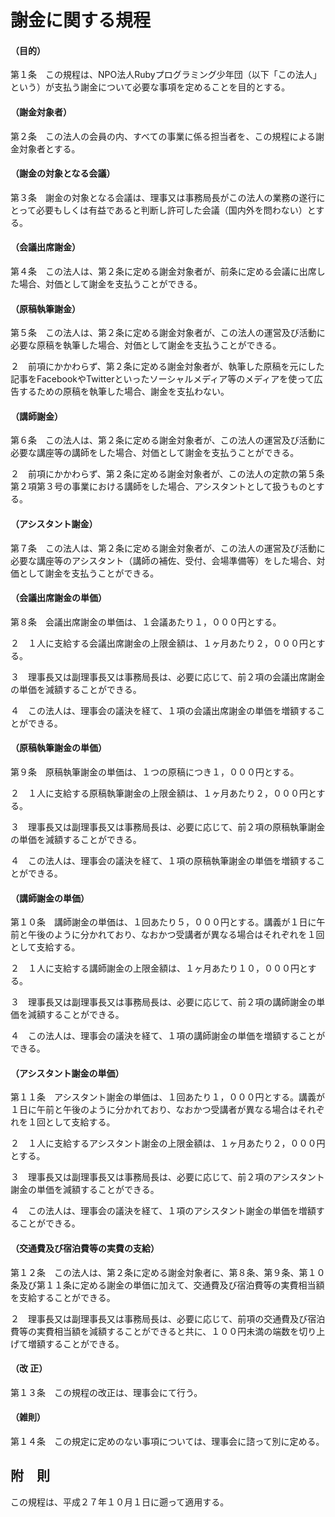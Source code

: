# 謝金に関する規程

#### （目的）

第１条　この規程は、NPO法人Rubyプログラミング少年団（以下「この法人」という）が支払う謝金について必要な事項を定めることを目的とする。

#### （謝金対象者）

第２条　この法人の会員の内、すべての事業に係る担当者を、この規程による謝金対象者とする。

#### （謝金の対象となる会議）

第３条　謝金の対象となる会議は、理事又は事務局長がこの法人の業務の遂行にとって必要もしくは有益であると判断し許可した会議（国内外を問わない）とする。

#### （会議出席謝金）

第４条　この法人は、第２条に定める謝金対象者が、前条に定める会議に出席した場合、対価として謝金を支払うことができる。

#### （原稿執筆謝金）

第５条　この法人は、第２条に定める謝金対象者が、この法人の運営及び活動に必要な原稿を執筆した場合、対価として謝金を支払うことができる。

２　前項にかかわらず、第２条に定める謝金対象者が、執筆した原稿を元にした記事をFacebookやTwitterといったソーシャルメディア等のメディアを使って広告するための原稿を執筆した場合、謝金を支払わない。

#### （講師謝金）

第６条　この法人は、第２条に定める謝金対象者が、この法人の運営及び活動に必要な講座等の講師をした場合、対価として謝金を支払うことができる。

２　前項にかかわらず、第２条に定める謝金対象者が、この法人の定款の第５条第２項第３号の事業における講師をした場合、アシスタントとして扱うものとする。

#### （アシスタント謝金）

第７条　この法人は、第２条に定める謝金対象者が、この法人の運営及び活動に必要な講座等のアシスタント（講師の補佐、受付、会場準備等）をした場合、対価として謝金を支払うことができる。

#### （会議出席謝金の単価）

第８条　会議出席謝金の単価は、１会議あたり１，０００円とする。

２　１人に支給する会議出席謝金の上限金額は、１ヶ月あたり２，０００円とする。

３　理事長又は副理事長又は事務局長は、必要に応じて、前２項の会議出席謝金の単価を減額することができる。

４　この法人は、理事会の議決を経て、１項の会議出席謝金の単価を増額することができる。

#### （原稿執筆謝金の単価）

第９条　原稿執筆謝金の単価は、１つの原稿につき１，０００円とする。

２　１人に支給する原稿執筆謝金の上限金額は、１ヶ月あたり２，０００円とする。

３　理事長又は副理事長又は事務局長は、必要に応じて、前２項の原稿執筆謝金の単価を減額することができる。

４　この法人は、理事会の議決を経て、１項の原稿執筆謝金の単価を増額することができる。

#### （講師謝金の単価）

第１０条　講師謝金の単価は、１回あたり５，０００円とする。講義が１日に午前と午後のように分かれており、なおかつ受講者が異なる場合はそれぞれを１回として支給する。

２　１人に支給する講師謝金の上限金額は、１ヶ月あたり１０，０００円とする。

３　理事長又は副理事長又は事務局長は、必要に応じて、前２項の講師謝金の単価を減額することができる。

４　この法人は、理事会の議決を経て、１項の講師謝金の単価を増額することができる。

#### （アシスタント謝金の単価）

第１１条　アシスタント謝金の単価は、１回あたり１，０００円とする。講義が１日に午前と午後のように分かれており、なおかつ受講者が異なる場合はそれぞれを１回として支給する。

２　１人に支給するアシスタント謝金の上限金額は、１ヶ月あたり２，０００円とする。

３　理事長又は副理事長又は事務局長は、必要に応じて、前２項のアシスタント謝金の単価を減額することができる。

４　この法人は、理事会の議決を経て、１項のアシスタント謝金の単価を増額することができる。

#### （交通費及び宿泊費等の実費の支給）

第１２条　この法人は、第２条に定める謝金対象者に、第８条、第９条、第１０条及び第１１条に定める謝金の単価に加えて、交通費及び宿泊費等の実費相当額を支給することができる。

２　理事長又は副理事長又は事務局長は、必要に応じて、前項の交通費及び宿泊費等の実費相当額を減額することができると共に、１００円未満の端数を切り上げて増額することができる。

#### （改 正）

第１３条　この規程の改正は、理事会にて行う。

#### （雑則）

第１４条　この規定に定めのない事項については、理事会に諮って別に定める。

## 附　則

この規程は、平成２７年１０月１日に遡って適用する。
